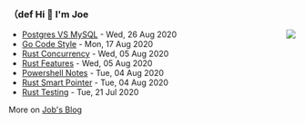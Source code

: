 ### （def Hi 👋 I'm Joe

<img align="right" src="https://github-readme-stats.vercel.app/api?username=holicc&show_icons=true&icon_color=805AD5&text_color=718096&bg_color=ffffff&hide_title=true" />

* [Postgres VS MySQL](https://holicc.github.io/2020/08/postgres/) - Wed, 26 Aug 2020 
* [Go Code Style](https://holicc.github.io/2020/08/go-code-style/) - Mon, 17 Aug 2020 
* [Rust Concurrency](https://holicc.github.io/2020/08/rust-concurrency/) - Wed, 05 Aug 2020 
* [Rust Features](https://holicc.github.io/2020/08/rust-features/) - Wed, 05 Aug 2020 
* [Powershell Notes](https://holicc.github.io/2020/08/powershell-notes/) - Tue, 04 Aug 2020 
* [Rust Smart Pointer](https://holicc.github.io/2020/08/rust-smart-pointer/) - Tue, 04 Aug 2020 
* [Rust Testing](https://holicc.github.io/2020/07/rust-testing/) - Tue, 21 Jul 2020 

More on [Job's Blog](https://holicc.github.io/)